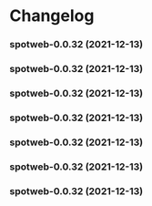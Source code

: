 # Changelog<br>


<a name="spotweb-0.0.32"></a>
### spotweb-0.0.32 (2021-12-13)



<a name="spotweb-0.0.32"></a>
### spotweb-0.0.32 (2021-12-13)



<a name="spotweb-0.0.32"></a>
### spotweb-0.0.32 (2021-12-13)



<a name="spotweb-0.0.32"></a>
### spotweb-0.0.32 (2021-12-13)



<a name="spotweb-0.0.32"></a>
### spotweb-0.0.32 (2021-12-13)



<a name="spotweb-0.0.32"></a>
### spotweb-0.0.32 (2021-12-13)



<a name="spotweb-0.0.32"></a>
### spotweb-0.0.32 (2021-12-13)

